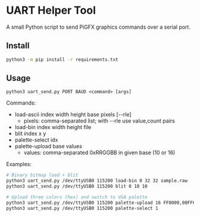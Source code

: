 # UART Helper Tool

A small Python script to send PiGFX graphics commands over a serial port.

## Install

```bash
python3 -m pip install -r requirements.txt
```

## Usage

```text
python3 uart_send.py PORT BAUD <command> [args]
```

Commands:

- load-ascii index width height base pixels [--rle]
  - pixels: comma-separated list; with --rle use value,count pairs
- load-bin index width height file
- blit index x y
- palette-select idx
- palette-upload base values
  - values: comma-separated 0xRRGGBB in given base (10 or 16)

Examples:

```bash
# Binary bitmap load + blit
python3 uart_send.py /dev/ttyUSB0 115200 load-bin 0 32 32 sample.raw
python3 uart_send.py /dev/ttyUSB0 115200 blit 0 10 10

# Upload three colors (hex) and switch to VGA palette
python3 uart_send.py /dev/ttyUSB0 115200 palette-upload 16 FF0000,00FF00,0000FF
python3 uart_send.py /dev/ttyUSB0 115200 palette-select 1
```
